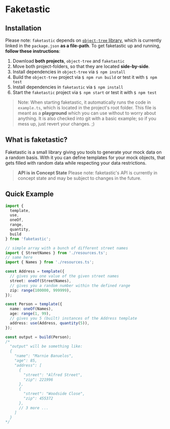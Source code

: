# Faketastic

## Installation

Please note: `faketastic` depends on [`object-tree` library](https://gitlab.centigrade.de/julian.lang/object-tree), which is currently linked in the `package.json` **as a file-path**. To get faketastic up and running, **follow these instructions**:

1. Download **both projects**, `object-tree` and `faketastic`
2. Move both project-folders, so that they are located **side-by-side**.
3. Install dependencies in `object-tree` via `$ npm install`
4. Build the `object-tree` project via `$ npm run build` or test it with `$ npm test`
5. Install dependencies in `faketastic` via `$ npm install`
6. Start the `faketastic` project via `$ npm start` or test it with `$ npm test`

> Note: When starting faketastic, it automatically runs the code in `example.ts`, which is located in the project's root folder. This file is meant as a **playground** which you can use without to worry about anything. It is also checked into git with a basic example; so if you mess up, just revert your changes. ;)

## What is faketastic?

Faketastic is a small library giving you tools to generate your mock data on a random basis. With it you can define templates for your mock objects, that gets filled with random data while respecting your data restrictions.

> **API is in Concept State**
> Please note: faketastic's API is currently in concept state and may be subject to changes in the future.

## Quick Example

```ts
import {
  template,
  use,
  oneOf,
  range,
  quantity,
  build
} from 'faketastic';

// simple array with a bunch of different street names
import { StreetNames } from './resources.ts';
// same here
import { Names } from './resources.ts';

const Address = template({
  // gives you one value of the given street names
  street: oneOf(StreetNames),
  // gives you a random number within the defined range
  zip: range(100000, 999999),
});

const Person = template({
  name: oneOf(Names),
  age: range(1, 99),
  // gives you 5 (built) instances of the Address template
  address: use(Address, quantity(5)),
});

const output = build(Person);
/*
  "output" will be something like:
  {
    "name": "Marnie Banuelos",
    "age": 85,
    "address": [
      {
        "street": "Alfred Street",
        "zip": 221996
      },
      {
        "street": "Woodside Close",
        "zip": 455372
      },
      // 3 more ...
    ]
  }
*/
```

